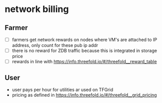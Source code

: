 # network billing

## Farmer

- [ ] farmers get network rewards on nodes where VM's are attached to IP address, only count for these pub ip addr
- [ ] there is no reward for ZDB traffic because this is integrated in storage price
- [ ] rewards in line with https://info.threefold.io/#/threefold__reward_table

## User

- user pays per hour for utilities ar used on TFGrid
- pricing as defined in https://info.threefold.io/#/threefold__grid_pricing
